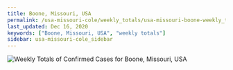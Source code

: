 ```yaml
---
title: Boone, Missouri, USA
permalink: /usa-missouri-cole/weekly_totals/usa-missouri-boone-weekly_totals.html
last_updated: Dec 16, 2020
keywords: ["Boone, Missouri, USA", "weekly totals"]
sidebar: usa-missouri-cole_sidebar
---
```


![Weekly Totals of Confirmed Cases for Boone, Missouri, USA](/covid_tracker/images/graphs/usa-missouri-boone-weekly_totals_graph.png)
